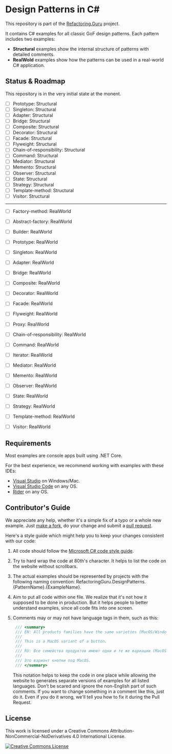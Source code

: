 # Design Patterns in C#

This repository is part of the [Refactoring.Guru](https://refactoring.guru/design-patterns) project.

It contains C# examples for all classic GoF design patterns. Each pattern includes two examples:

- **Structural** examples show the internal structure of patterns with detailed comments.
- **RealWold** examples show how the patterns can be used in a real-world C# application.

## Status & Roadmap

This repository is in the very initial state at the monent.

- [ ] Prototype: Structural
- [ ] Singleton: Structural
- [ ] Adapter: Structural
- [ ] Bridge: Structural
- [ ] Composite: Structural
- [ ] Decorator: Structural
- [ ] Facade: Structural
- [ ] Flyweight: Structural
- [ ] Chain-of-responsibility: Structural
- [ ] Command: Structural
- [ ] Mediator: Structural
- [ ] Memento: Structural
- [ ] Observer: Structural
- [ ] State: Structural
- [ ] Strategy: Structural
- [ ] Template-method: Structural
- [ ] Visitor: Structural

---

- [ ] Factory-method: RealWorld
- [ ] Abstract-factory: RealWorld
- [ ] Builder: RealWorld
- [ ] Prototype: RealWorld
- [ ] Singleton: RealWorld
- [ ] Adapter: RealWorld
- [ ] Bridge: RealWorld
- [ ] Composite: RealWorld
- [ ] Decorator: RealWorld
- [ ] Facade: RealWorld
- [ ] Flyweight: RealWorld
- [ ] Proxy: RealWorld
- [ ] Chain-of-responsibility: RealWorld
- [ ] Command: RealWorld
- [ ] Iterator: RealWorld
- [ ] Mediator: RealWorld
- [ ] Memento: RealWorld
- [ ] Observer: RealWorld
- [ ] State: RealWorld
- [ ] Strategy: RealWorld
- [ ] Template-method: RealWorld
- [ ] Visitor: RealWorld


## Requirements

Most examples are console apps built using .NET Core.

For the best experience, we recommend working with examples with these IDEs:

- [Visual Studio](https://www.visualstudio.com/downloads/) on Windows/Mac.
- [Visual Studio Code](https://code.visualstudio.com/) on any OS.
- [Rider](https://www.jetbrains.com/rider/) on any OS.


## Contributor's Guide

We appreciate any help, whether it's a simple fix of a typo or a whole new example. Just [make a fork](https://help.github.com/articles/fork-a-repo/), do your change and submit a [pull request](https://help.github.com/articles/creating-a-pull-request-from-a-fork/).

Here's a style guide which might help you to keep your changes consistent with our code:

1. All code should follow the [Microsoft C# code style guide](https://docs.microsoft.com/en-us/dotnet/csharp/programming-guide/inside-a-program/coding-conventions).

2. Try to hard wrap the code at 80th's character. It helps to list the code on the website without scrollbars.

3. The actual examples should be represented by projects with the following naming convention: RefactoringGuru.DesignPatterns.{PatternName}.{ExampleName}.

4. Aim to put all code within one file. We realize that it's not how it supposed to be done in production. But it helps people to better understand examples, since all code fits into one screen.

5. Comments may or may not have language tags in them, such as this:

    ```csharp
     /// <summary>
     /// EN: All products families have the same varieties (MacOS/Windows).
     ///
     /// This is a MacOS variant of a button.
     ///
     /// RU: Все семейства продуктов имеют одни и те же вариации (MacOS/Windows).
     ///
     /// Это вариант кнопки под MacOS.
     /// </summary>
    ```

    This notation helps to keep the code in one place while allowing the website to generates separate versions of examples for all listed languages. Don't be scared and ignore the non-English part of such comments. If you want to change something in a comment like this, just do it. Even if you do it wrong, we'll tell you how to fix it during the Pull Request.

## License

This work is licensed under a Creative Commons Attribution-NonCommercial-NoDerivatives 4.0 International License.

<a rel="license" href="http://creativecommons.org/licenses/by-nc-nd/4.0/"><img alt="Creative Commons License" style="border-width:0" src="https://i.creativecommons.org/l/by-nc-nd/4.0/80x15.png" /></a>

